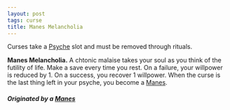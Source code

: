 ```yaml
---
layout: post
tags: curse
title: Manes Melancholia
---
```


Curses take a [Psyche](/2020/11/09/base-rules/) slot and must be removed through rituals.

<span class="alchemy">**Manes Melancholia.** A chtonic malaise takes your soul as you think of the futility of life. Make a save every time you rest. On a failure, your willpower is reduced by 1. On a success, you recover 1 willpower. When the curse is the last thing left in your psyche, you become a [Manes](/monsters/manes).</span>

##### Originated by a [Manes](/monsters/manes)
